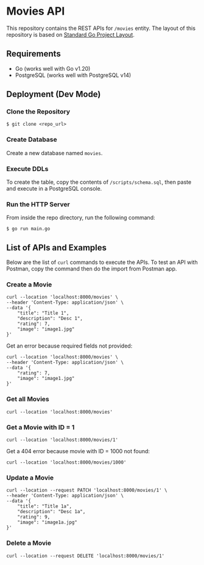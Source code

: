 # Movies API

This repository contains the REST APIs for `/movies` entity. The layout of this repository is based on [Standard Go Project Layout](https://github.com/golang-standards/project-layout).

## Requirements
- Go (works well with Go v1.20)
- PostgreSQL (works well with PostgreSQL v14)

## Deployment (Dev Mode)

### Clone the Repository

```
$ git clone <repo_url>
```

### Create Database

Create a new database named `movies`.

### Execute DDLs

To create the table, copy the contents of `/scripts/schema.sql`, then paste and execute in a PostgreSQL console.

### Run the HTTP Server

From inside the repo directory, run the following command:
```
$ go run main.go
```

## List of APIs and Examples

Below are the list of `curl` commands to execute the APIs. To test an API with Postman, copy the command then do the import from Postman app.

### Create a Movie

```
curl --location 'localhost:8000/movies' \
--header 'Content-Type: application/json' \
--data '{
    "title": "Title 1",
    "description": "Desc 1",
    "rating": 7,
    "image": "image1.jpg"
}'
```

Get an error because required fields not provided:

```
curl --location 'localhost:8000/movies' \
--header 'Content-Type: application/json' \
--data '{
    "rating": 7,
    "image": "image1.jpg"
}'
```

### Get all Movies
```
curl --location 'localhost:8000/movies'
```

### Get a Movie with ID = 1
```
curl --location 'localhost:8000/movies/1'
```

Get a 404 error because movie with ID = 1000 not found:
```
curl --location 'localhost:8000/movies/1000'
```

### Update a Movie

```
curl --location --request PATCH 'localhost:8000/movies/1' \
--header 'Content-Type: application/json' \
--data '{
    "title": "Title 1a",
    "description": "Desc 1a",
    "rating": 9,
    "image": "image1a.jpg"
}'
```

### Delete a Movie
```
curl --location --request DELETE 'localhost:8000/movies/1'
```
